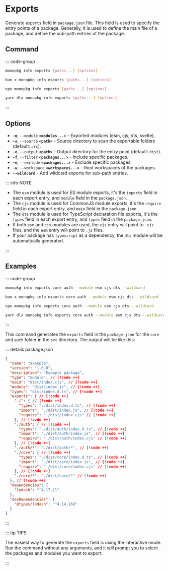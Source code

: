 # Exports

Generate `exports` field in `package.json` file. This field is used to specify the entry points of a package. Generally, it is used to define the main file of a package, and define the sub-path entries of the package.

## Command

::: code-group

```bash [Global]
monopkg info exports [paths...] [options]
```

```bash [Bun]
bun x monopkg info exports [paths...] [options]
```

```bash [NPM]
npx monopkg info exports [paths...] [options]
```

```bash [Yarn]
yarn dlx monopkg info exports [paths...] [options]
```

:::

## Options

- **`-m`**, `--module` **`<modules...>`** - Exported modules (esm, cjs, dts, svelte).
- **`-s`**, `--source` **`<path>`** - Source directory to scan the exportable folders (default: `src`).
- **`-o`**, `--output` **`<path>`** - Output directory for the entry point (default: `dist`).
- **`-f`**, `--filter` **`<packages...>`** - Include specific packages.
- **`-e`**, `--exclude` **`<packages...>`** - Exclude specific packages.
- **`-w`**, `--workspace` **`<workspaces...>`** - Root workspaces of the packages.
- **`--wildcard`** - Add wildcard exports for sub-path entries.

::: info NOTE

- The `esm` module is used for ES module exports, it's the `imports` field in each export entry, and `module` field in the `package.json`.
- The `cjs` module is used for CommonJS module exports, it's the `require` field in each export entry, and `main` field in the `package.json`.
- The `dts` module is used for TypeScript declaration file exports, it's the `types` field in each export entry, and `types` field in the `package.json`.
- If both `esm` and `cjs` modules are used, the `cjs` entry will point to `.cjs` files, and the `esm` entry will point to `.js` files.
- If your package has `typescript` as a dependency, the `dts` module will be automatically generated.

:::

## Examples

::: code-group

```bash [Global]
monopkg info exports core auth --module esm cjs dts --wildcard
```

```bash [Bun]
bun x monopkg info exports core auth --module esm cjs dts --wildcard
```

```bash [NPM]
npx monopkg info exports core auth --module esm cjs dts --wildcard
```

```bash [Yarn]
yarn dlx monopkg info exports core auth --module esm cjs dts --wildcard
```

:::

This command generates the `exports` field in the `package.json` for the `core` and `auth` folder in the `src` directory. The output will be like this:

::: details package.json

```json
{
  "name": "example",
  "version": "1.0.0",
  "description": "Example package",
  "type": "module", // [!code ++]
  "main": "dist/index.cjs", // [!code ++]
  "module": "dist/index.js", // [!code ++]
  "types": "dist/index.d.ts", // [!code ++]
  "exports": { // [!code ++]
    "./": { // [!code ++]
      "types": "./dist/index.d.ts", // [!code ++]
      "import": "./dist/index.js", // [!code ++]
      "require": "./dist/index.cjs" // [!code ++]
    }, // [!code ++]
    "./auth": { // [!code ++]
      "types": "./dist/auth/index.d.ts", // [!code ++]
      "import": "./dist/auth/index.js", // [!code ++]
      "require": "./dist/auth/index.cjs" // [!code ++]
    }, // [!code ++]
    "./auth/*": "./dist/auth/*", // [!code ++]
    "./core": { // [!code ++]
      "types": "./dist/core/index.d.ts", // [!code ++]
      "import": "./dist/core/index.js", // [!code ++]
      "require": "./dist/core/index.cjs" // [!code ++]
    }, // [!code ++]
    "./core/*": "./dist/core/*" // [!code ++]
  }, // [!code ++]
  "dependencies": {
    "lodash": "^4.17.21"
  },
  "devDependencies": {
    "@types/lodash": "^4.14.168"
  }
}
```

:::

::: tip TIPS

The easiest way to generate the `exports` field is using the interactive mode. Run the command without any arguments, and it will prompt you to select the packages and modules you want to export.

:::

